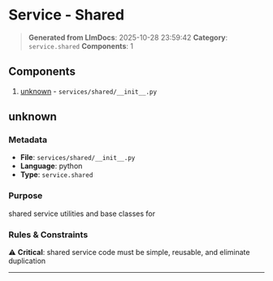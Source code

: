 # Service - Shared

> **Generated from LlmDocs**: 2025-10-28 23:59:42
> **Category**: `service.shared`
> **Components**: 1

## Components

1. [unknown](#unknown) - `services/shared/__init__.py`

## unknown

### Metadata

- **File**: `services/shared/__init__.py`
- **Language**: python
- **Type**: `service.shared`

### Purpose

shared service utilities and base classes for

### Rules & Constraints

⚠️ **Critical**: shared service code must be simple, reusable, and eliminate duplication

---

